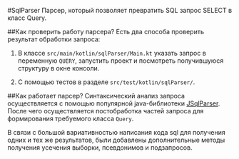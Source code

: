 #SqlParser
Парсер, который позволяет превратить SQL запрос SELECT в класс Query.

##Как проверить работу парсера?
Есть два способа проверить результат обработки запроса:

1. В классе `src/main/kotlin/sqlParser/Main.kt` указать запрос в переменную `QUERY`, запустить проект и посмотреть получившуюся структуру в окне консоли.

2. С помощью тестов в разделе `src/test/kotlin/sqlParser/`.

##Как работает парсер?
Синтаксический анализ запроса осуществляется с помощью популярной java-библиотеки [JSqlParser](https://github.com/JSQLParser/JSqlParser).
После чего осуществляется постобработка частей запроса для формирования требуемого класса `Query`.

В связи с большой вариативностью написания кода sql для получения одних и тех же результатов, были добавлены дополнительные методы получения усечения выборки, псевдонимов и подзапросов.